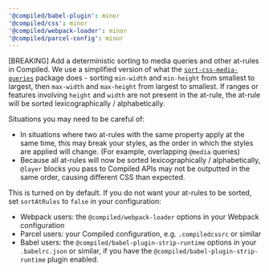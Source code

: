 ```yaml
---
'@compiled/babel-plugin': minor
'@compiled/css': minor
'@compiled/webpack-loader': minor
'@compiled/parcel-config': minor
---
```


[BREAKING] Add a deterministic sorting to media queries and other at-rules in Compiled. We use a simplified version of what the [`sort-css-media-queries`](https://github.com/OlehDutchenko/sort-css-media-queries?tab=readme-ov-file#mobile-first) package does - sorting `min-width` and `min-height` from smallest to largest, then `max-width` and `max-height` from largest to smallest. If ranges or features involving `height` and `width` are not present in the at-rule, the at-rule will be sorted lexicographically / alphabetically.

Situations you may need to be careful of:

- In situations where two at-rules with the same property apply at the same time, this may break your styles, as the order in which the styles are applied will change. (For example, overlapping `@media` queries)
- Because all at-rules will now be sorted lexicographically / alphabetically, `@layer` blocks you pass to Compiled APIs may not be outputted in the same order, causing different CSS than expected.

This is turned on by default. If you do not want your at-rules to be sorted, set `sortAtRules` to `false` in your configuration:

- Webpack users: the `@compiled/webpack-loader` options in your Webpack configuration
- Parcel users: your Compiled configuration, e.g. `.compiledcssrc` or similar
- Babel users: the `@compiled/babel-plugin-strip-runtime` options in your `.babelrc.json` or similar, if you have the `@compiled/babel-plugin-strip-runtime` plugin enabled.
